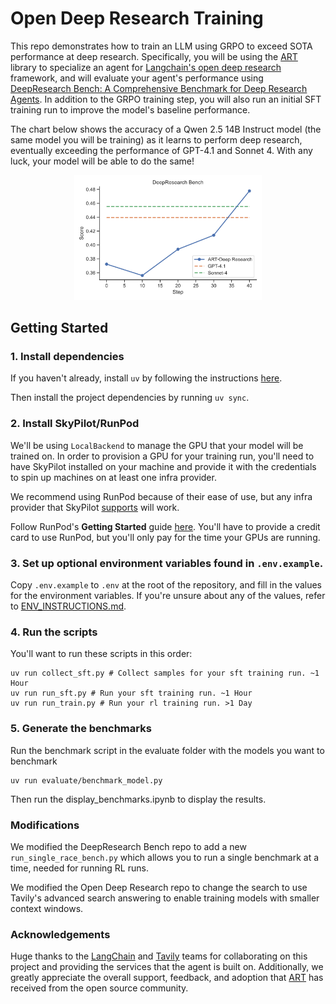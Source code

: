 # Open Deep Research Training

This repo demonstrates how to train an LLM using GRPO to exceed SOTA performance at deep research. Specifically, you will be using the [ART](https://github.com/OpenPipe/ART) library to specialize an agent for [Langchain's open deep research](https://github.com/langchain-ai/open_deep_research) framework, and will evaluate your agent's performance using [DeepResearch Bench: A Comprehensive Benchmark for Deep Research Agents](https://github.com/Ayanami0730/deep_research_bench). In addition to the GRPO training step, you will also run an initial SFT training run to improve the model's baseline performance.

The chart below shows the accuracy of a Qwen 2.5 14B Instruct model (the same model you will be training) as it learns to perform deep research, eventually exceeding the performance of GPT-4.1 and Sonnet 4. With any luck, your model will be able to do the same!

<div style="text-align: center;">
  <img src="charts/accuracy-training-progress.svg" width="300">
</div>

## Getting Started

### 1. Install dependencies

If you haven't already, install `uv` by following the instructions [here](https://docs.astral.sh/uv/getting-started/installation/).

Then install the project dependencies by running `uv sync`.

### 2. Install SkyPilot/RunPod

We'll be using `LocalBackend` to manage the GPU that your model will be trained on. In order to provision a GPU for your training run, you'll need to have SkyPilot installed on your machine and provide it with the credentials to spin up machines on at least one infra provider.

We recommend using RunPod because of their ease of use, but any infra provider that SkyPilot [supports](https://docs.skypilot.co/en/latest/overview.html#bringing-your-infra) will work.

Follow RunPod's **Getting Started** guide [here](https://docs.runpod.io/integrations/skypilot/). You'll have to provide a credit card to use RunPod, but you'll only pay for the time your GPUs are running.

### 3. Set up optional environment variables found in `.env.example`.

Copy `.env.example` to `.env` at the root of the repository, and fill in the values for the environment variables. If you're unsure about any of the values, refer to [ENV_INSTRUCTIONS.md](ENV_INSTRUCTIONS.md).

### 4. Run the scripts

You'll want to run these scripts in this order:

```
uv run collect_sft.py # Collect samples for your sft training run. ~1 Hour
uv run run_sft.py # Run your sft training run. ~1 Hour
uv run run_train.py # Run your rl training run. >1 Day
```

### 5. Generate the benchmarks

Run the benchmark script in the evaluate folder with the models you want to benchmark
```
uv run evaluate/benchmark_model.py
```

Then run the display_benchmarks.ipynb to display the results.

### Modifications

We modified the DeepResearch Bench repo to add a new `run_single_race_bench.py` which allows you to run a single benchmark at a time, needed for running RL runs.

We modified the Open Deep Research repo to change the search to use Tavily's advanced search answering to enable training models with smaller context windows.

### Acknowledgements

Huge thanks to the [LangChain](https://github.com/langchain-ai/langchain) and [Tavily](https://github.com/tavily-ai) teams for collaborating on this project and providing the services that the agent is built on. Additionally, we greatly appreciate the overall support, feedback, and adoption that [ART](https://github.com/OpenPipe/ART) has received from the open source community.
